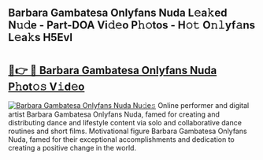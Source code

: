 ## Barbara Gambatesa Onlyfans Nuda L𝚎a𝚔ed N𝚞𝚍e - Part-DOA Vi𝚍𝚎o P𝚑𝚘tos - H𝚘𝚝 O𝚗𝚕yf𝚊ns L𝚎a𝚔s H5EvI

# <h2><a href="http://kf6vrwd.oniu.top/?m=Barbara+Gambatesa+Onlyfans+Nuda">🔗👉 🔴 Barbara Gambatesa Onlyfans Nuda P𝚑ot𝚘𝚜 V𝚒d𝚎o</a></h2>

[![Barbara Gambatesa Onlyfans Nuda Nu𝚍e𝚜](https://i.imgur.com/0qMVB7G.gif)](http://kf6vrwd.oniu.top/?m=Barbara+Gambatesa+Onlyfans+Nuda)
Online performer and digital artist Barbara Gambatesa Onlyfans Nuda, famed for creating and distributing dance and lifestyle content via solo and collaborative dance routines and short films. Motivational figure Barbara Gambatesa Onlyfans Nuda, famed for their exceptional accomplishments and dedication to creating a positive change in the world.  
